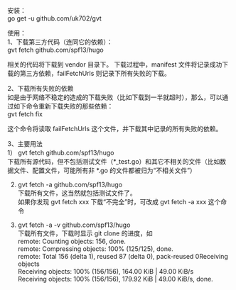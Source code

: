 安装：  
go get -u github.com/uk702/gvt  
  
使用：  
1、下载第三方代码（连同它的依赖）：  
gvt fetch github.com/spf13/hugo  

相关的代码将下载到 vendor 目录下。
下载过程中，manifest 文件将记录成功下载的第三方依赖，failFetchUrls 则记录下所有失败的下载。  
  
2、下载所有失败的依赖  
如是由于网络不稳定的造成的下载失败（比如下载到一半就超时），那么，可以通过如下命令重新下载失败的那些依赖：  
gvt fetch fix  
  
这个命令将读取 failFetchUrls 这个文件，并下载其中记录的所有失败的依赖。  
  
3、主要用法  
1） gvt fetch github.com/spf13/hugo  
下载所有源代码，但不包括测试文件（*_test.go）和其它不相关的文件（比如数据文件、配置文件，可能所有非 *.go 的文件都被归为“不相关文件”）  
  
2) gvt fetch -a github.com/spf13/hugo  
下载所有文件，这当然就包括测试文件了。  
如果你发现 gvt fetch xxx 下载“不完全”时，可改成 gvt fetch -a xxx 这个命令  
  
3) gvt fetch -a -v github.com/spf13/hugo  
下载所有文件，下载时显示 git clone 的进度，如  
remote: Counting objects: 156, done.  
remote: Compressing objects: 100% (125/125), done.  
remote: Total 156 (delta 1), reused 87 (delta 0), pack-reused 0Receiving objects  
Receiving objects: 100% (156/156), 164.00 KiB | 49.00 KiB/s  
Receiving objects: 100% (156/156), 179.92 KiB | 49.00 KiB/s, done.  
  
